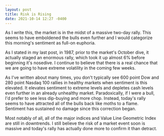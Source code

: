 ```yaml
---
layout: post
title: Risk is Rising
date: 2021-10-14 12:27 -0400
---
```


As I write this, the market is in the midst of a massive two-day rally. This seems to
have emboldened the bulls even further and I would categorize this morning's sentiment as
full-on euphoria.

As I stated in my last post, in 1987, prior to the market's October dive, it actually staged
an enormous rally, which took it up almost 6% before beginning it's nosedive. I continue to
believe that there is a real chance that we are going to have extreme volatility in the coming
few weeks.

As I've written about many times, you don't typically see 600 point Dow and 280 point Nasdaq 100
rallies in healthy markets when sentiment is this elevated. It elevates sentiment to extreme levels and depletes cash levels even further in an already unhealthy market. Paradoxically, if I were a bull,
I'd prefer to see less dip-buying and more chop. Instead, today's rally seems to have attracted
all of the bulls back like moths to a flame. Sentiment has sustained no damage since this correction began.

Most notably of all, all of the major indices and Value Line Geometric Index are still in downtrends. I still believe the risk of a market event soon is massive and today's rally has actually done more to confirm it than detract.
